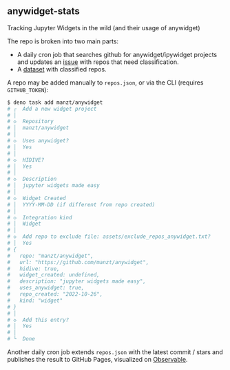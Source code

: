 ## anywidget-stats

Tracking Jupyter Widgets in the wild (and their usage of anywidget)

The repo is broken into two main parts:

- A daily cron job that searches github for anywidget/ipywidget projects and
  updates an [issue](https://github.com/manzt/anywidget-stats/issues/4) with
  repos that need classification.
- A [dataset](./assets/repos.json) with classified repos.

A repo may be added manually to `repos.json`, or via the CLI (requires
`GITHUB_TOKEN`):

```sh
$ deno task add manzt/anywidget
# ┌  Add a new widget project
# │
# ◇  Repository
# │  manzt/anywidget
# │
# ◇  Uses anywidget?
# │  Yes
# │
# ◇  HIDIVE?
# │  Yes
# │
# ◇  Description
# │  jupyter widgets made easy
# │
# ◇  Widget Created
# │  YYYY-MM-DD (if different from repo created)
# │
# ◇  Integration kind
# │  Widget
# │
# ◇  Add repo to exclude file: assets/exclude_repos_anywidget.txt?
# │  Yes
# {
#   repo: "manzt/anywidget",
#   url: "https://github.com/manzt/anywidget",
#   hidive: true,
#   widget_created: undefined,
#   description: "jupyter widgets made easy",
#   uses_anywidget: true,
#   repo_created: "2022-10-26",
#   kind: "widget"
# }
# │
# ◇  Add this entry?
# │  Yes
# │
# └  Done
```

Another daily cron job extends `repos.json` with the latest commit / stars and
publishes the result to GitHub Pages, visualized on
[Observable](https://observablehq.com/d/b6e391914ebea31d).
